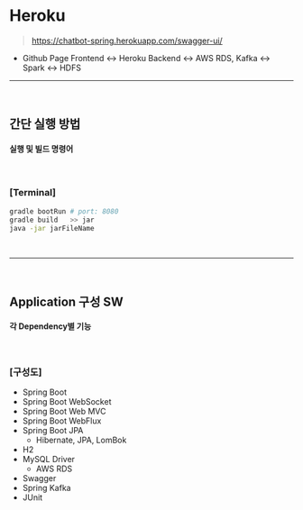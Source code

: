 # Heroku
> https://chatbot-spring.herokuapp.com/swagger-ui/
* Github Page Frontend <-> Heroku Backend <-> AWS RDS, Kafka <-> Spark <-> HDFS

<hr>
<br>

## 간단 실행 방법
#### 실행 및 빌드 명령어

<br>

### [Terminal]
```bash
gradle bootRun # port: 8080
gradle build   >> jar
java -jar jarFileName 
```

<br>
<hr>
<br>

## Application 구성 SW
#### 각 Dependency별 기능

<br>

### [구성도]
* Spring Boot
* Spring Boot WebSocket
* Spring Boot Web MVC
* Spring Boot WebFlux
* Spring Boot JPA
  * Hibernate, JPA, LomBok
* H2
* MySQL Driver
  * AWS RDS
* Swagger
* Spring Kafka
* JUnit

<br>


